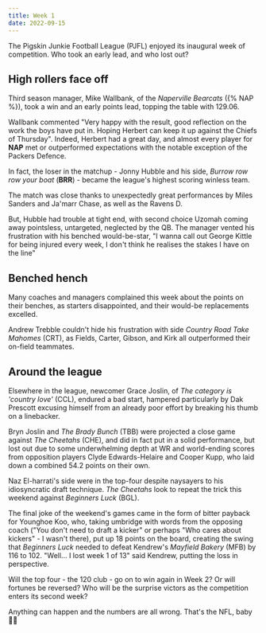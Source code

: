 ```yaml
---
title: Week 1 
date: 2022-09-15
---
```


The Pigskin Junkie Football League (PJFL) enjoyed its inaugural week of competition. Who took an early lead, and who lost out?

## High rollers face off

Third season manager, Mike Wallbank, of the *Naperville Bearcats* ({% NAP %}), took a win and an early points lead, topping the table with 129.06. 

Wallbank commented "Very happy with the result, good reflection on the work the boys have put in. Hoping Herbert can keep it up against the Chiefs of Thursday". Indeed, Herbert had a great day, and almost every player for **NAP** met or outperformed expectations with the notable exception of the Packers Defence.

In fact, the loser in the matchup - Jonny Hubble and his side, *Burrow row row your boat* (**BRR**) - became the league's highest scoring winless team.

The match was close thanks to unexpectedly great performances by Miles Sanders and Ja'marr Chase, as well as the Ravens D.

But, Hubble had trouble at tight end, with second choice Uzomah coming away pointsless, untargeted, neglected by the QB. The manager vented his frustration with his benched would-be-star, "I wanna call out George Kittle for being injured every week, I don't think he realises the stakes I have on the line"

## Benched hench

Many coaches and managers complained this week about the points on their benches, as starters disappointed, and their would-be replacements excelled. 

Andrew Trebble couldn't hide his frustration with side *Country Road Take Mahomes* (CRT), as Fields, Carter, Gibson, and Kirk all outperformed their on-field teammates.

## Around the league

Elsewhere in the league, newcomer Grace Joslin, of *The category is 'country love'* (CCL), endured a bad start, hampered particularly by Dak Prescott excusing himself from an already poor effort by breaking his thumb on a linebacker.

Bryn Joslin and *The Brady Bunch* (TBB) were projected a close game against *The Cheetahs* (CHE), and did in fact put in a solid performance, but lost out due to some underwhelming depth at WR and world-ending scores from opposition players Clyde Edwards-Helaire and Cooper Kupp, who laid down a combined 54.2 points on their own.

Naz El-harrati's side were in the top-four despite naysayers to his idiosyncratic draft technique. *The Cheetahs* look to repeat the trick this weekend against *Beginners Luck* (BGL).

The final joke of the weekend's games came in the form of bitter payback for Younghoe Koo, who, taking umbridge with words from the opposing coach ("You don't need to draft a kicker" or perhaps "Who cares about kickers" - I wasn't there), put up 18 points on the board, creating the swing that *Beginners Luck* needed to defeat Kendrew's *Mayfield Bakery* (MFB) by 116 to 102. "Well... I lost week 1 of 13" said Kendrew, putting the loss in perspective.

Will the top four - the 120 club - go on to win again in Week 2? Or will fortunes be reversed? Who will be the surprise victors as the competition enters its second week?

Anything can happen and the numbers are all wrong. That's the NFL, baby 🏈👶
 